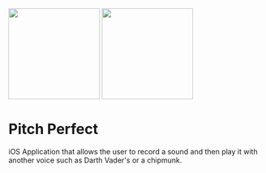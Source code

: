 
<img src="https://github.com/reyesm93/PitchPerfect/blob/master/README-images/pitchperfectrecord.png" width="180">
<img src="https://github.com/reyesm93/PitchPerfect/blob/master/README-images/pitchperfectplay.png" width="180">

# Pitch Perfect 

iOS Application that allows the user to record a sound and then play it with another voice such as Darth Vader's or a chipmunk. 
